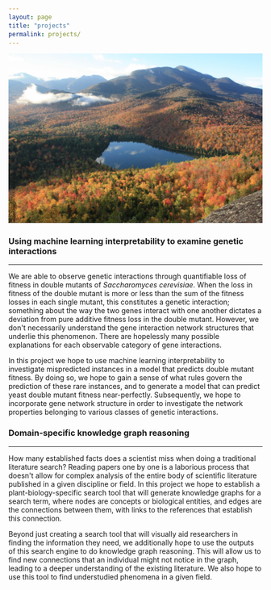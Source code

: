 ```yaml
---
layout: page
title: "projects"
permalink: projects/
---
```

![Picture of Heart Lake from the summit of Mount Jo in the Adirondacks](../images/MtJo.JPG)

### Using machine learning interpretability to examine genetic interactions
----------

We are able to observe genetic interactions through quantifiable  loss of fitness in double mutants of *Saccharomyces cerevisiae*. When the loss in fitness of the double mutant is more or less than the sum of the fitness losses in each single mutant, this constitutes a genetic interaction; something about the way the two genes interact with one another dictates a deviation from pure additive fitness loss in the double mutant. However, we don't necessarily understand the gene interaction network structures that underlie this phenomenon. There are hopelessly many possible explanations for each observable category of gene interactions.

In this project we hope to use machine learning interpretability to investigate mispredicted instances in a model that predicts double mutant fitness. By doing so, we hope to gain a sense of what rules govern the prediction of these rare instances, and to generate a model that can predict yeast double mutant fitness near-perfectly. Subsequently, we hope to incorporate gene network structure in order to investigate the network properties belonging to various classes of genetic interactions.

### Domain-specific knowledge graph reasoning
---------

How many established facts does a scientist miss when doing a traditional literature search? Reading papers one by one is a laborious process that doesn't allow for complex analysis of the entire body of scientific literature published in a given discipline or field. In this project we hope to establish a plant-biology-specific search tool that will generate knowledge graphs for a search term, where nodes are concepts or biological entities, and edges are the connections between them, with links to the references that establish this connection.

Beyond just creating a search tool that will visually aid researchers in finding the information they need, we additionally hope to use the outputs of this search engine to do knowledge graph reasoning. This will allow us to find new connections that an individual might not notice in the graph, leading to a deeper understanding of the existing literature. We also hope to use this tool to find understudied phenomena in a given field.  
